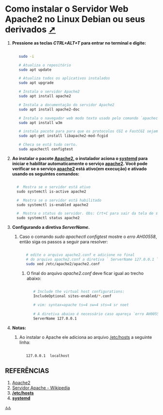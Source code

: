 <div class="header" id="myHeader">
  <div class="navbar" w3-include-html="/menu.inc"> </div>
</div>
<div class="title"><script> document.write(document.title);</script></div>  
<main>
<!-- markdownlint-disable-next-line -->
<span id="topo"><span>

# Como instalar o Servidor Web Apache2 no Linux Debian ou seus derivados  <a href="Instalacao.html" target="_blank" title="Pressione aqui para expandir este documento em nova aba.">  ➚ </a>

1. **Pressione as teclas _CTRL+ALT+T_ para entrar no terminal e digite:**

   ```sh
     
      sudo -i    

      # Atualiza o repositório     
      sudo apt update 

      # Atualiza todos os aplicativos instalados
      sudo apt upgrade 

      # Instala o servidor Apache2 
      sudo apt install apache2 

      # Instala a documentação do servidor Apache2
      sudo apt install apache2-doc 

      # Instala o navegador web modo texto usado pelo comando `apachectl fullstatus`
      sudo apt install w3m  

      # instala pacote para para que os protocolos CGI e FastCGI sejam ativados
      sudo apt-get install libapache2-mod-fcgid      

      # Checa se está tudo certo.
      sudo apachectl configtest           

   ```

2. **Ao instalar o pacote [Apache2](https://httpd.apache.org/ABOUT_APACHE.html), o instalador aciona o [systemd](https://en.wikipedia.org/wiki/Systemd) para iniciar e habilitar automaticamente o serviço [apache2](https://httpd.apache.org/ABOUT_APACHE.html). Você pode verificar se o serviço [apache2](https://httpd.apache.org/ABOUT_APACHE.html) está ativo(em execução) e ativado usando os seguintes comandos:**

    ```powershell

      #  Mostra se o servidor está ativo
      sudo systemctl is-active apache2

      #  Mostra se o servidor está habilitado
      sudo systemctl is-enabled apache2

      #  Mostra o status do servidor. Obs: Crt+C para sair da tela de status.
      sudo systemctl status apache2
    
    ```

3. **Configurando a diretiva _ServerName_.**
   1. Caso o comando _sudo apachectl configtest_  mostre o _erro AH00558_, então siga os passos a seguir para resolver:

      ```sh

         # edite o arquivo apache2.conf e adicione no final 
         # do arquivo apache2.conf a diretiva ` ServerName 127.0.0.1 ` 
         sudo xed /etc/apache2/apache2.conf

      ```

      1. O final do arquivo _apache2.conf_ deve ficar igual ao trecho abaixo:

         ```sh

            # Include the virtual host configurations:
            IncludeOptional sites-enabled/*.conf
            
            # vim: syntax=apache ts=4 sw=4 sts=4 sr noet
            
            # A diretiva abaixo é necessário caso apareça `erro AH00558` após o comando `sudo apachectl configtest` ser executado.
            ServerName 127.0.0.1    
   
         ```

4. **Notas:**
   1. Ao instalar o Apache ele adiciona ao arquivo [/etc/hosts](https://linuxhandbook.com/etc-hosts-file/) a seguinte linha:

      ```sh
         
         127.0.0.1	localhost

      ```

## REFERÊNCIAS

1. [Apache2](https://httpd.apache.org/ABOUT_APACHE.html)
2. [Servidor Apache - Wikipedia](https://pt.wikipedia.org/wiki/Servidor_Apache)
3. [**/etc/hosts**](https://linuxhandbook.com/etc-hosts-file/)
4. [**systemd**](https://en.wikipedia.org/wiki/Systemd)

</main>

<!-- markdownlint-disable-next-line -->
<script>  includeHTML(); FixHeader(window,"myHeader"); </script>
[🔝🔝](#topo "Retorna ao topo")